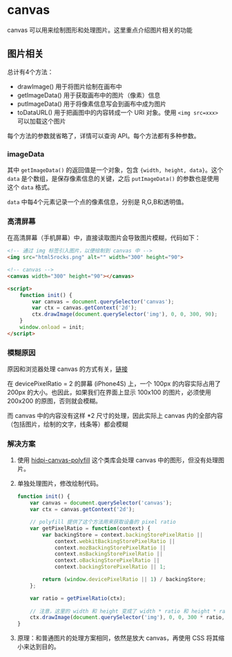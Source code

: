 # canvas

canvas 可以用来绘制图形和处理图片。这里重点介绍图片相关的功能

## 图片相关

总计有4个方法：

* drawImage() 用于将图片绘制在画布中
* getImageData() 用于获取画布中的图片（像素）信息
* putImageData() 用于将像素信息写会到画布中成为图片
* toDataURL() 用于把画图中的内容转成一个 URI 对象。使用 `<img src=xxx>` 可以加载这个图片

每个方法的参数就省略了，详情可以查询 API。每个方法都有多种参数。

### imageData

其中 `getImageData()` 的返回值是一个对象，包含 `{width, height, data}`。这个 `data` 是个数组，是保存像素信息的关键，之后 `putImageData()` 的参数也是使用这个 `data` 格式。

`data` 中每4个元素记录一个点的像素信息，分别是 R,G,B和透明值。

### 高清屏幕

在高清屏幕（手机屏幕）中，直接读取图片会导致图片模糊，代码如下：

```html
<!-- 通过 img 标签引入图片，以便绘制到 canvas 中 -->
<img src="html5rocks.png" alt="" width="300" height="90">

<!-- canvas -->
<canvas width="300" height="90"></canvas>

<script>
    function init() {
        var canvas = document.querySelector('canvas');
        var ctx = canvas.getContext('2d');
        ctx.drawImage(document.querySelector('img'), 0, 0, 300, 90);
    }
    window.onload = init;
</script>
```

### 模糊原因

原因和浏览器处理 canvas 的方式有关，[链接](https://www.html5rocks.com/en/tutorials/canvas/hidpi/)

在 devicePixelRatio = 2 的屏幕 (iPhone4S) 上，一个 100px 的内容实际占用了 200px 的大小。也因此，如果我们在界面上显示 100x100 的图片，必须使用 200x200 的原图，否则就会模糊。

而 canvas 中的内容没有这样 \*2 尺寸的处理，因此实际上 canvas 内的全部内容（包括图片，绘制的文字，线条等）都会模糊

### 解决方案

1. 使用 [hidpi-canvas-polyfill](https://github.com/jondavidjohn/hidpi-canvas-polyfill) 这个类库会处理 canvas 中的图形，但没有处理图片。
2. 单独处理图片，修改绘制代码。

    ```javascript
    function init() {
        var canvas = document.querySelector('canvas');
        var ctx = canvas.getContext('2d');

        // polyfill 提供了这个方法用来获取设备的 pixel ratio
        var getPixelRatio = function(context) {
            var backingStore = context.backingStorePixelRatio ||
                context.webkitBackingStorePixelRatio ||
                context.mozBackingStorePixelRatio ||
                context.msBackingStorePixelRatio ||
                context.oBackingStorePixelRatio ||
                context.backingStorePixelRatio || 1;

            return (window.devicePixelRatio || 1) / backingStore;
        };

        var ratio = getPixelRatio(ctx);
        
        // 注意，这里的 width 和 height 变成了 width * ratio 和 height * ratio
        ctx.drawImage(document.querySelector('img'), 0, 0, 300 * ratio, 90 * ratio);
    }
    ```

3. 原理：和普通图片的处理方案相同，依然是放大 canvas，再使用 CSS 将其缩小来达到目的。